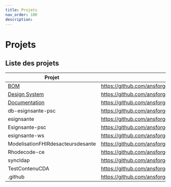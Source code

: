 ```yaml
---
title: Projets
nav_order: 100
description: 
---
```


# Projets

## Liste des projets

| Projet                                 | Liens                                                         |
| -------------------------------------- | ------------------------------------------------------------- |
| [BOM](docs/bom.md)                     | https://github.com/ansforge/                                  |
| [Design System](docs/designsystem.md)  | https://github.com/ansforge/DesignSystem                      |
| [Documentation](docs/biencommencer.md) | https://github.com/ansforge/Documentation                     |
| db-esignsante-psc                      | https://github.com/ansforge/db-esignsante-psc                 |
| esignsante                             | https://github.com/ansforge/esignsante                        |
| Esignsante-psc                         | https://github.com/ansforge/esignsante-psc                    |
| esignsante-ws                          | https://github.com/ansforge/esignsante-ws                     |
| ModelisationFHIRdesacteursdesante      | https://github.com/ansforge/ModelisationFHIRdesacteursdesante |
| Rhodecode-ce                           | https://github.com/ansforge/rhodecode-ce                      |
| syncldap                               | https://github.com/ansforge/syncldap                          |
| TestContenuCDA                         | https://github.com/ansforge/TestContenuCDA                    |
| .github                                | https://github.com/ansforge/.github                           |
